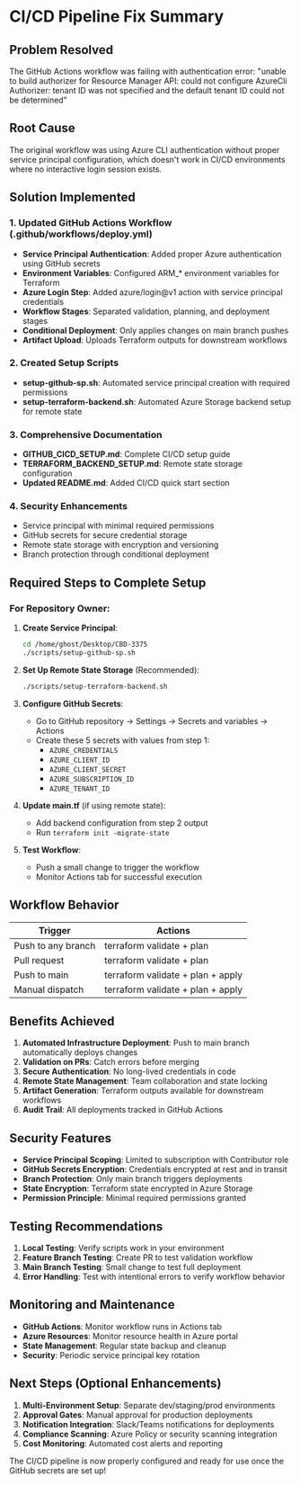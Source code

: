 # CI/CD Pipeline Fix Summary

## Problem Resolved
The GitHub Actions workflow was failing with authentication error: "unable to build authorizer for Resource Manager API: could not configure AzureCli Authorizer: tenant ID was not specified and the default tenant ID could not be determined"

## Root Cause
The original workflow was using Azure CLI authentication without proper service principal configuration, which doesn't work in CI/CD environments where no interactive login session exists.

## Solution Implemented

### 1. Updated GitHub Actions Workflow (.github/workflows/deploy.yml)
- **Service Principal Authentication**: Added proper Azure authentication using GitHub secrets
- **Environment Variables**: Configured ARM_* environment variables for Terraform
- **Azure Login Step**: Added azure/login@v1 action with service principal credentials
- **Workflow Stages**: Separated validation, planning, and deployment stages
- **Conditional Deployment**: Only applies changes on main branch pushes
- **Artifact Upload**: Uploads Terraform outputs for downstream workflows

### 2. Created Setup Scripts
- **setup-github-sp.sh**: Automated service principal creation with required permissions
- **setup-terraform-backend.sh**: Automated Azure Storage backend setup for remote state

### 3. Comprehensive Documentation
- **GITHUB_CICD_SETUP.md**: Complete CI/CD setup guide
- **TERRAFORM_BACKEND_SETUP.md**: Remote state storage configuration
- **Updated README.md**: Added CI/CD quick start section

### 4. Security Enhancements
- Service principal with minimal required permissions
- GitHub secrets for secure credential storage
- Remote state storage with encryption and versioning
- Branch protection through conditional deployment

## Required Steps to Complete Setup

### For Repository Owner:

1. **Create Service Principal**:
   ```bash
   cd /home/ghost/Desktop/CBD-3375
   ./scripts/setup-github-sp.sh
   ```

2. **Set Up Remote State Storage** (Recommended):
   ```bash
   ./scripts/setup-terraform-backend.sh
   ```

3. **Configure GitHub Secrets**:
   - Go to GitHub repository → Settings → Secrets and variables → Actions
   - Create these 5 secrets with values from step 1:
     - `AZURE_CREDENTIALS`
     - `AZURE_CLIENT_ID`
     - `AZURE_CLIENT_SECRET`
     - `AZURE_SUBSCRIPTION_ID`
     - `AZURE_TENANT_ID`

4. **Update main.tf** (if using remote state):
   - Add backend configuration from step 2 output
   - Run `terraform init -migrate-state`

5. **Test Workflow**:
   - Push a small change to trigger the workflow
   - Monitor Actions tab for successful execution

## Workflow Behavior

| Trigger | Actions |
|---------|---------|
| Push to any branch | terraform validate + plan |
| Pull request | terraform validate + plan |
| Push to main | terraform validate + plan + apply |
| Manual dispatch | terraform validate + plan + apply |

## Benefits Achieved

1. **Automated Infrastructure Deployment**: Push to main branch automatically deploys changes
2. **Validation on PRs**: Catch errors before merging
3. **Secure Authentication**: No long-lived credentials in code
4. **Remote State Management**: Team collaboration and state locking
5. **Artifact Generation**: Terraform outputs available for downstream workflows
6. **Audit Trail**: All deployments tracked in GitHub Actions

## Security Features

- **Service Principal Scoping**: Limited to subscription with Contributor role
- **GitHub Secrets Encryption**: Credentials encrypted at rest and in transit
- **Branch Protection**: Only main branch triggers deployments
- **State Encryption**: Terraform state encrypted in Azure Storage
- **Permission Principle**: Minimal required permissions granted

## Testing Recommendations

1. **Local Testing**: Verify scripts work in your environment
2. **Feature Branch Testing**: Create PR to test validation workflow
3. **Main Branch Testing**: Small change to test full deployment
4. **Error Handling**: Test with intentional errors to verify workflow behavior

## Monitoring and Maintenance

- **GitHub Actions**: Monitor workflow runs in Actions tab
- **Azure Resources**: Monitor resource health in Azure portal
- **State Management**: Regular state backup and cleanup
- **Security**: Periodic service principal key rotation

## Next Steps (Optional Enhancements)

1. **Multi-Environment Setup**: Separate dev/staging/prod environments
2. **Approval Gates**: Manual approval for production deployments
3. **Notification Integration**: Slack/Teams notifications for deployments
4. **Compliance Scanning**: Azure Policy or security scanning integration
5. **Cost Monitoring**: Automated cost alerts and reporting

The CI/CD pipeline is now properly configured and ready for use once the GitHub secrets are set up!
